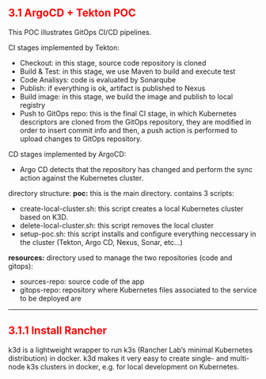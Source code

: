 ## <font color='red'> 3.1 ArgoCD + Tekton POC</font>
This POC illustrates GitOps CI/CD pipelines. 

CI stages implemented by Tekton:
* Checkout: in this stage, source code repository is cloned
* Build & Test: in this stage, we use Maven to build and execute test
* Code Analisys: code is evaluated by Sonarqube
* Publish: if everything is ok, artifact is published to Nexus
* Build image: in this stage, we build the image and publish to local registry
* Push to GitOps repo: this is the final CI stage, in which Kubernetes descriptors are cloned from the GitOps repository, they are modified in order to insert commit info and then, a push action is performed to upload changes to GitOps repository.

CD stages implemented by ArgoCD:
* Argo CD detects that the repository has changed and perform the sync action against the Kubernetes cluster.

directory structure:
**poc:** this is the main directory. contains 3 scripts:
* create-local-cluster.sh: this script creates a local Kubernetes cluster based on K3D.
* delete-local-cluster.sh: this script removes the local cluster
* setup-poc.sh: this script installs and configure everything neccessary in the cluster (Tekton, Argo CD, Nexus, Sonar, etc...)
  
**resources:** directory used to manage the two repositories (code and gitops):
* sources-repo: source code of the app 
* gitops-repo: repository where Kubernetes files associated to the service to be deployed are




---

## <font color='red'> 3.1.1 Install Rancher</font>
k3d is a lightweight wrapper to run k3s (Rancher Lab’s minimal Kubernetes distribution) in docker.
k3d makes it very easy to create single- and multi-node k3s clusters in docker, e.g. for local development on Kubernetes.

